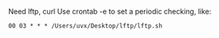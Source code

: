 Need lftp, curl
Use crontab -e to set a periodic checking, like: 
```crontab
00 03 * * * /Users/uvx/Desktop/lftp/lftp.sh
```

